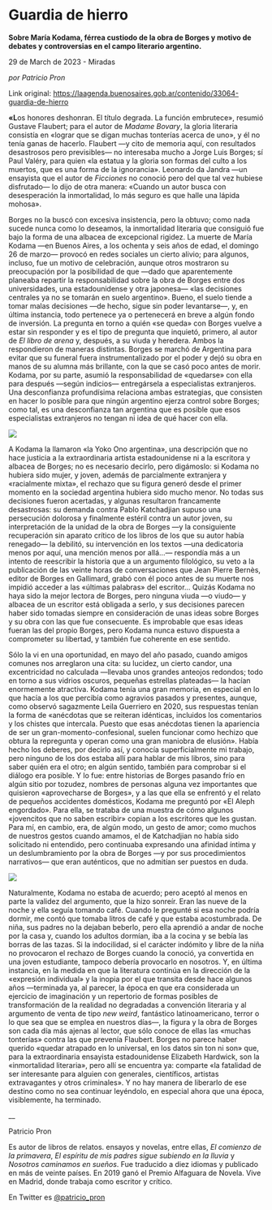 # Guardia de hierro

**Sobre María Kodama, férrea custiodo de la obra de Borges y motivo de debates y controversias en el campo literario argentino.**

29 de March de 2023 - Miradas

_por Patricio Pron_

Link original: https://laagenda.buenosaires.gob.ar/contenido/33064-guardia-de-hierro



**«L**os honores deshonran. El título degrada. La función embrutece», resumió Gustave Flaubert; para el autor de *Madame Bovary*, la gloria literaria consistía en «lograr que se digan muchas tonterías acerca de uno», y él no tenía ganas de hacerlo. Flaubert —y cito de memoria aquí, con resultados desastrosos pero previsibles— no interesaba mucho a Jorge Luis Borges; sí Paul Valéry, para quien «la estatua y la gloria son formas del culto a los muertos, que es una forma de la ignorancia». Leonardo da Jandra —un ensayista que el autor de *Ficciones* no conoció pero del que tal vez hubiese disfrutado— lo dijo de otra manera: «Cuando un autor busca con desesperación la inmortalidad, lo más seguro es que halle una lápida mohosa».




Borges no la buscó con excesiva insistencia, pero la obtuvo; como nada sucede nunca como lo deseamos, la inmortalidad literaria que consiguió fue bajo la forma de una albacea de excepcional rigidez. La muerte de María Kodama —en Buenos Aires, a los ochenta y seis años de edad, el domingo 26 de marzo— provocó en redes sociales un cierto alivio; para algunos, incluso, fue un motivo de celebración, aunque otros mostraron su preocupación por la posibilidad de que —dado que aparentemente planeaba repartir la responsabilidad sobre la obra de Borges entre dos universidades, una estadounidense y otra japonesa— «las decisiones centrales ya no se tomarán en suelo argentino». Bueno, el suelo tiende a tomar malas decisiones —de hecho, sigue sin poder levantarse—, y, en última instancia, todo pertenece ya o pertenecerá en breve a algún fondo de inversión. La pregunta en torno a quién «se queda» con Borges vuelve a estar sin responder y es el tipo de pregunta que inquietó, primero, al autor de *El libro de arena* y, después, a su viuda y heredera. Ambos la respondieron de maneras distintas. Borges se marchó de Argentina para evitar que su funeral fuera instrumentalizado por el poder y dejó su obra en manos de su alumna más brillante, con la que se casó poco antes de morir. Kodama, por su parte, asumió la responsabilidad de «quedarse» con ella para después —según indicios— entregársela a especialistas extranjeros. Una desconfianza profundísima relaciona ambas estrategias, que consisten en hacer lo posible para que ningún argentino ejerza control sobre Borges; como tal, es una desconfianza tan argentina que es posible que esos especialistas extranjeros no tengan ni idea de qué hacer con ella.




![](https://cdn.feater.me/files/images/1041200/a0bc5960-2786-4d02-8001-792dc8e8e6d8.jpg)




A Kodama la llamaron «la Yoko Ono argentina», una descripción que no hace justicia a la extraordinaria artista estadounidense ni a la escritora y albacea de Borges; no es necesario decirlo, pero digámoslo: si Kodama no hubiera sido mujer, y joven, además de parcialmente extranjera y «racialmente mixta», el rechazo que su figura generó desde el primer momento en la sociedad argentina hubiera sido mucho menor. No todas sus decisiones fueron acertadas, y algunas resultaron francamente desastrosas: su demanda contra Pablo Katchadjian supuso una persecución dolorosa y finalmente estéril contra un autor joven, su interpretación de la unidad de la obra de Borges —y la consiguiente recuperación sin aparato crítico de los libros de los que su autor había renegado— la debilitó, su intervención en los textos —una dedicatoria menos por aquí, una mención menos por allá…— respondía más a un intento de reescribir la historia que a un argumento filológico, su veto a la publicación de las veinte horas de conversaciones que Jean Pierre Bernès, editor de Borges en Gallimard, grabó con él poco antes de su muerte nos impidió acceder a las «últimas palabras» del escritor… Quizás Kodama no haya sido la mejor lectora de Borges, pero ninguna viuda —o viudo— y albacea de un escritor está obligada a serlo, y sus decisiones parecen haber sido tomadas siempre en consideración de unas ideas sobre Borges y su obra con las que fue consecuente. Es improbable que esas ideas fueran las del propio Borges, pero Kodama nunca estuvo dispuesta a comprometer su libertad, y también fue coherente en ese sentido.




Sólo la vi en una oportunidad, en mayo del año pasado, cuando amigos comunes nos arreglaron una cita: su lucidez, un cierto candor, una excentricidad no calculada —llevaba unos grandes anteojos redondos; todo en torno a sus vidrios oscuros, pequeñas estrellas plateadas— la hacían enormemente atractiva. Kodama tenía una gran memoria, en especial en lo que hacía a los que percibía como agravios pasados y presentes, aunque, como observó sagazmente Leila Guerriero en 2020, sus respuestas tenían la forma de «anécdotas que se reiteran idénticas, incluidos los comentarios y los chistes que intercala. Puesto que esas anécdotas tienen la apariencia de ser un gran-momento-confesional, suelen funcionar como hechizo que obtura la repregunta y operan como una gran maniobra de elusión». Había hecho los deberes, por decirlo así, y conocía superficialmente mi trabajo, pero ninguno de los dos estaba allí para hablar de mis libros, sino para saber quién era el otro; en algún sentido, también para comprobar si el diálogo era posible. Y lo fue: entre historias de Borges pasando frío en algún sitio por tozudez, nombres de personas alguna vez importantes que quisieron «aprovecharse de Borges», y a las que ella se enfrentó y el relato de pequeños accidentes domésticos, Kodama me preguntó por «El Aleph engordado». Para ella, se trataba de una muestra de cómo algunos «jovencitos que no saben escribir» copian a los escritores que les gustan. Para mí, en cambio, era, de algún modo, un gesto de amor; como muchos de nuestros gestos cuando amamos, el de Katchadjian no había sido solicitado ni entendido, pero continuaba expresando una afinidad íntima y un deslumbramiento por la obra de Borges —y por sus procedimientos narrativos— que eran auténticos, que no admitían ser puestos en duda.




![](https://cdn.feater.me/files/images/1041204/fa505765-5946-4400-94c3-fddbeaf1f679.jpg)




Naturalmente, Kodama no estaba de acuerdo; pero aceptó al menos en parte la validez del argumento, que la hizo sonreír. Eran las nueve de la noche y ella seguía tomando café. Cuando le pregunté si esa noche podría dormir, me contó que tomaba litros de café y que estaba acostumbrada. De niña, sus padres no la dejaban beberlo, pero ella aprendió a andar de noche por la casa y, cuando los adultos dormían, iba a la cocina y se bebía las borras de las tazas. Si la indocilidad, si el carácter indómito y libre de la niña no provocaron el rechazo de Borges cuando la conoció, ya convertida en una joven estudiante, tampoco debería provocarlo en nosotros. Y, en última instancia, en la medida en que la literatura continúa en la dirección de la «expresión individual» y la inopia por el que transita desde hace algunos años —terminada ya, al parecer, la época en que era considerada un ejercicio de imaginación y un repertorio de formas posibles de transformación de la realidad no degradadas a convención literaria y al argumento de venta de tipo *new weird*, fantástico latinoamericano, terror o lo que sea que se emplea en nuestros días—, la figura y la obra de Borges son cada día más ajenas al lector, que sólo conoce de ellas las «muchas tonterías» contra las que prevenía Flaubert. Borges no parece haber querido «quedar atrapado en lo universal, en los datos sin ton ni son» que, para la extraordinaria ensayista estadounidense Elizabeth Hardwick, son la «inmortalidad literaria», pero allí se encuentra ya: comparte «la fatalidad de ser interesante para alguien con generales, científicos, artistas extravagantes y otros criminales». Y no hay manera de liberarlo de ese destino como no sea continuar leyéndolo, en especial ahora que una época, visiblemente, ha terminado.




\_\_




Patricio Pron




Es autor de libros de relatos. ensayos y novelas, entre ellas, *El comienzo de la primavera*, *El espíritu de mis padres sigue subiendo en la lluvia* y *Nosotros caminamos en sueños*. Fue traducido a diez idiomas y publicado en más de veinte países. En 2019 ganó el Premio Alfaguara de Novela. Vive en Madrid, donde trabaja como escritor y crítico.




En Twitter es [@patricio\_pron](https://twitter.com/patricio_pron)



